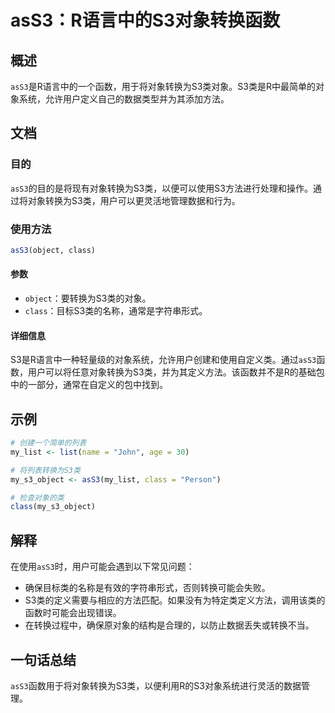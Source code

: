 <!--
Meta Description: # asS3：R语言中的S3对象转换函数 ## 概述 `asS3`是R语言中的一个函数，用于将对象转换为S3类对象。S3类是R中最简单的对象系统，允许用户定义自己的数据类型并为其添加方法。 ## 文档 ### 目的 `asS3`的目的是将现有对象转换为S3类，以便可以使用S3方法进行处理和操作。通过...
Meta Keywords: ass3, class, object, my_list, my_s3_object
-->

# asS3：R语言中的S3对象转换函数

## 概述
`asS3`是R语言中的一个函数，用于将对象转换为S3类对象。S3类是R中最简单的对象系统，允许用户定义自己的数据类型并为其添加方法。

## 文档
### 目的
`asS3`的目的是将现有对象转换为S3类，以便可以使用S3方法进行处理和操作。通过将对象转换为S3类，用户可以更灵活地管理数据和行为。

### 使用方法
```r
asS3(object, class)
```

#### 参数
- `object`：要转换为S3类的对象。
- `class`：目标S3类的名称，通常是字符串形式。

#### 详细信息
S3是R语言中一种轻量级的对象系统，允许用户创建和使用自定义类。通过`asS3`函数，用户可以将任意对象转换为S3类，并为其定义方法。该函数并不是R的基础包中的一部分，通常在自定义的包中找到。

## 示例
```r
# 创建一个简单的列表
my_list <- list(name = "John", age = 30)

# 将列表转换为S3类
my_s3_object <- asS3(my_list, class = "Person")

# 检查对象的类
class(my_s3_object)
```

## 解释
在使用`asS3`时，用户可能会遇到以下常见问题：
- 确保目标类的名称是有效的字符串形式，否则转换可能会失败。
- S3类的定义需要与相应的方法匹配。如果没有为特定类定义方法，调用该类的函数时可能会出现错误。
- 在转换过程中，确保原对象的结构是合理的，以防止数据丢失或转换不当。

## 一句话总结
`asS3`函数用于将对象转换为S3类，以便利用R的S3对象系统进行灵活的数据管理。